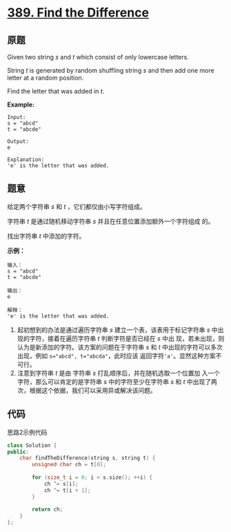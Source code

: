 [389. Find the Difference](https://leetcode.com/problems/find-the-difference/)
==========================

原题
----

Given two string *s* and *t* which consist of only lowercase letters.

String *t* is generated by random shuffling string *s* and then add
one more letter at a random position.

Find the letter that was added in *t*.

**Example:**

```
Input:
s = "abcd"
t = "abcde"

Output:
e

Explanation:
'e' is the letter that was added.
```

题意
----

给定两个字符串 *s* 和 *t* ，它们都仅由小写字符组成。

字符串 *t* 是通过随机移动字符串 *s* 并且在任意位置添加额外一个字符组成
的。

找出字符串 *t* 中添加的字符。

**示例：**

```
输入：
s = "abcd"
t = "abcde"

输出：
e

解释：
'e' is the letter that was added.
```

1. 起初想到的办法是通过遍历字符串 *s* 建立一个表，该表用于标记字符串
   *s* 中出现的字符，接着在遍历字符串 *t* 判断字符是否已经在 *s* 中出
   现，若未出现，则认为是新添加的字符。该方案的问题在于字符串 *s* 和
   *t* 中出现的字符可以多次出现，例如 `s="abcd", t="abcda"`，此时应该
   返回字符`'a'`。显然这种方案不可行。
2. 注意到字符串 *t* 是由 字符串 *s* 打乱顺序后，并在随机选取一个位置加
   入一个字符，那么可以肯定的是字符串 *s* 中的字符至少在字符串 *s* 和
   *t* 中出现了两次，根据这个依据，我们可以采用异或解决该问题。

代码
----

思路2示例代码
```c++
class Solution {
public:
	char findTheDifference(string s, string t) {
		unsigned char ch = t[0];
		
		for (size_t i = 0; i < s.size(); ++i) {
			ch ^= s[i];
			ch ^= t[i + 1];
		}
		
		return ch;
	}
};
```
